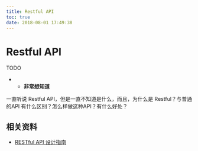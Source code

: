 ```yaml
---
title: Restful API
toc: true
date: 2018-08-01 17:49:38
---
```

# Restful API


TODO

- * **非常想知道**





一直听说 Restful API，但是一直不知道是什么，而且，为什么是 Restful？与普通的API 有什么区别？怎么样做这种API？有什么好处？











## 相关资料

- [RESTful API 设计指南](http://www.ruanyifeng.com/blog/2014/05/restful_api.html)
